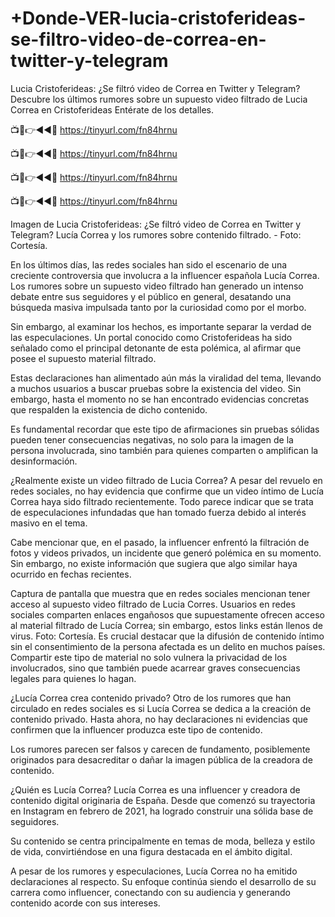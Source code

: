 # +Donde-VER-lucia-cristoferideas-se-filtro-video-de-correa-en-twitter-y-telegram

Lucia Cristoferideas: ¿Se filtró video de Correa en Twitter y Telegram?
Descubre los últimos rumores sobre un supuesto video filtrado de Lucia Correa en Cristoferideas Entérate de los detalles.

📺📱👉◄◄🔴  https://tinyurl.com/fn84hrnu

📺📱👉◄◄🔴  https://tinyurl.com/fn84hrnu

📺📱👉◄◄🔴  https://tinyurl.com/fn84hrnu

📺📱👉◄◄🔴  https://tinyurl.com/fn84hrnu


Imagen de Lucia Cristoferideas: ¿Se filtró video de Correa en Twitter y Telegram?
Lucía Correa y los rumores sobre contenido filtrado. - Foto: Cortesía.

En los últimos días, las redes sociales han sido el escenario de una creciente controversia que involucra a la influencer española Lucía Correa. Los rumores sobre un supuesto video filtrado han generado un intenso debate entre sus seguidores y el público en general, desatando una búsqueda masiva impulsada tanto por la curiosidad como por el morbo.

Sin embargo, al examinar los hechos, es importante separar la verdad de las especulaciones. Un portal conocido como Cristoferideas ha sido señalado como el principal detonante de esta polémica, al afirmar que posee el supuesto material filtrado.

Estas declaraciones han alimentado aún más la viralidad del tema, llevando a muchos usuarios a buscar pruebas sobre la existencia del video. Sin embargo, hasta el momento no se han encontrado evidencias concretas que respalden la existencia de dicho contenido.


Es fundamental recordar que este tipo de afirmaciones sin pruebas sólidas pueden tener consecuencias negativas, no solo para la imagen de la persona involucrada, sino también para quienes comparten o amplifican la desinformación.

¿Realmente existe un video filtrado de Lucia Correa?
A pesar del revuelo en redes sociales, no hay evidencia que confirme que un video íntimo de Lucía Correa haya sido filtrado recientemente. Todo parece indicar que se trata de especulaciones infundadas que han tomado fuerza debido al interés masivo en el tema.

Cabe mencionar que, en el pasado, la influencer enfrentó la filtración de fotos y videos privados, un incidente que generó polémica en su momento. Sin embargo, no existe información que sugiera que algo similar haya ocurrido en fechas recientes.

Captura de pantalla que muestra que en redes sociales mencionan tener acceso al supuesto video filtrado de Lucia Corres.
Usuarios en redes sociales comparten enlaces engañosos que supuestamente ofrecen acceso al material filtrado de Lucía Correa; sin embargo, estos links están llenos de virus. Foto: Cortesía.
Es crucial destacar que la difusión de contenido íntimo sin el consentimiento de la persona afectada es un delito en muchos países. Compartir este tipo de material no solo vulnera la privacidad de los involucrados, sino que también puede acarrear graves consecuencias legales para quienes lo hagan.

¿Lucía Correa crea contenido privado?
Otro de los rumores que han circulado en redes sociales es si Lucía Correa se dedica a la creación de contenido privado. Hasta ahora, no hay declaraciones ni evidencias que confirmen que la influencer produzca este tipo de contenido.

Los rumores parecen ser falsos y carecen de fundamento, posiblemente originados para desacreditar o dañar la imagen pública de la creadora de contenido.

¿Quién es Lucía Correa?
Lucía Correa es una influencer y creadora de contenido digital originaria de España. Desde que comenzó su trayectoria en Instagram en febrero de 2021, ha logrado construir una sólida base de seguidores.

Su contenido se centra principalmente en temas de moda, belleza y estilo de vida, convirtiéndose en una figura destacada en el ámbito digital.


A pesar de los rumores y especulaciones, Lucía Correa no ha emitido declaraciones al respecto. Su enfoque continúa siendo el desarrollo de su carrera como influencer, conectando con su audiencia y generando contenido acorde con sus intereses.
